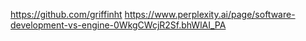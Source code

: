 https://github.com/griffinht
https://www.perplexity.ai/page/software-development-vs-engine-0WkgCWcjR2Sf.bhWlAI_PA



